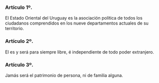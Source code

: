 ### Artículo 1º. ###

El Estado Oriental del Uruguay es la asociación política de todos los ciudadanos comprendidos en los nueve departamentos actuales de su territorio.

### Artículo 2º. ###

El es y será para siempre libre, é independiente de todo poder extranjero.

### Artículo 3º. ###

Jamás será el patrimonio de persona, ni de familia alguna.
